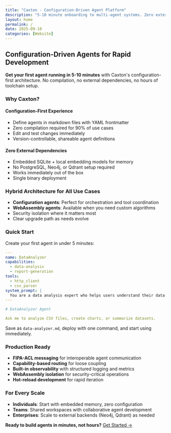```yaml
---
title: "Caxton - Configuration-Driven Agent Platform"
description: "5-10 minute onboarding to multi-agent systems. Zero external dependencies, embedded memory, hybrid agent architecture."
layout: home
permalink: /
date: 2025-09-10
categories: [Website]
---
```


## Configuration-Driven Agents for Rapid Development

**Get your first agent running in 5-10 minutes** with Caxton's
configuration-first architecture. No compilation, no external dependencies, no
hours of toolchain setup.

### Why Caxton?

#### Configuration-First Experience

- Define agents in markdown files with YAML frontmatter
- Zero compilation required for 90% of use cases
- Edit and test changes immediately
- Version-controllable, shareable agent definitions

#### Zero External Dependencies

- Embedded SQLite + local embedding models for memory
- No PostgreSQL, Neo4j, or Qdrant setup required
- Works immediately out of the box
- Single binary deployment

### Hybrid Architecture for All Use Cases

- **Configuration agents**: Perfect for orchestration and tool coordination
- **WebAssembly agents**: Available when you need custom algorithms
- Security isolation where it matters most
- Clear upgrade path as needs evolve

### Quick Start

Create your first agent in under 5 minutes:

```yaml
---
name: DataAnalyzer
capabilities:
  - data-analysis
  - report-generation
tools:
  - http_client
  - csv_parser
system_prompt: |
  You are a data analysis expert who helps users understand their data.
---

# DataAnalyzer Agent

Ask me to analyze CSV files, create charts, or summarize datasets.
```

Save as `data-analyzer.md`, deploy with one command, and start using immediately.

### Production Ready

- **FIPA-ACL messaging** for interoperable agent communication
- **Capability-based routing** for loose coupling
- **Built-in observability** with structured logging and metrics
- **WebAssembly isolation** for security-critical operations
- **Hot-reload development** for rapid iteration

### For Every Scale

- **Individuals**: Start with embedded memory, zero configuration
- **Teams**: Shared workspaces with collaborative agent development
- **Enterprises**: Scale to external backends (Neo4j, Qdrant) as needed

**Ready to build agents in minutes, not hours?** [Get Started →](docs/)
